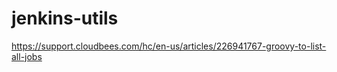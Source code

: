 # jenkins-utils


https://support.cloudbees.com/hc/en-us/articles/226941767-groovy-to-list-all-jobs
